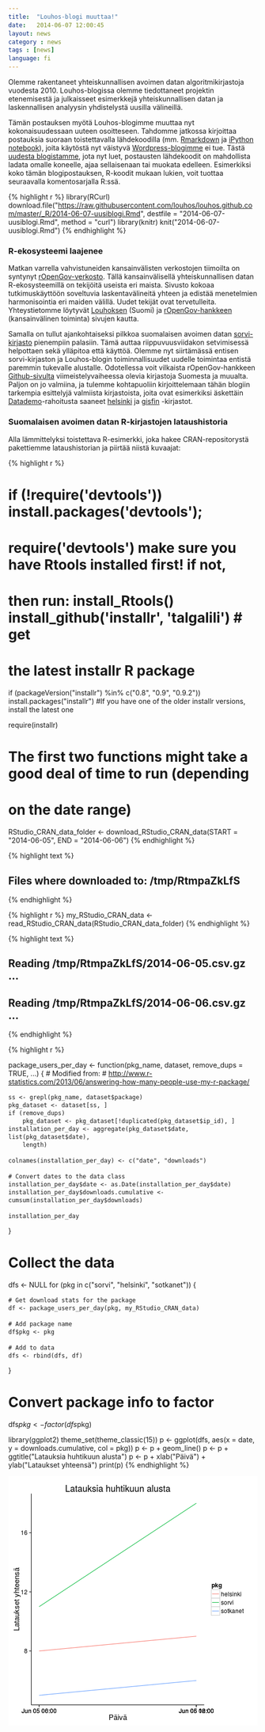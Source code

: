 ```yaml
---
title:  "Louhos-blogi muuttaa!"
date:   2014-06-07 12:00:45
layout: news
category : news
tags : [news]
language: fi
---
```


Olemme rakentaneet yhteiskunnallisen avoimen datan algoritmikirjastoja
vuodesta 2010. Louhos-blogissa olemme tiedottaneet projektin
etenemisestä ja julkaisseet esimerkkejä yhteiskunnallisen datan ja
laskennallisen analyysin yhdistelystä uusilla välineillä.  

Tämän postauksen myötä Louhos-blogimme muuttaa nyt kokonaisuudessaan
uuteen osoitteseen. Tahdomme jatkossa kirjoittaa postauksia suoraan
toistettavalla lähdekoodilla
(mm. [Rmarkdown](http://rmarkdown.rstudio.com/) ja [iPython
notebook](http://ipython.org/notebook.html)), joita käytöstä nyt
väistyvä [Wordpress-blogimme](https://louhos.wordpress.com) ei
tue. Tästä [uudesta blogistamme](http://louhos.github.io/), jota nyt
luet, postausten lähdekoodit on mahdollista ladata omalle koneelle,
ajaa sellaisenaan tai muokata edelleen. Esimerkiksi koko tämän
blogipostauksen, R-koodit mukaan lukien, voit tuottaa seuraavalla
komentosarjalla R:ssä.


{% highlight r %}
library(RCurl)
download.file("https://raw.githubusercontent.com/louhos/louhos.github.com/master/_R/2014-06-07-uusiblogi.Rmd", 
    destfile = "2014-06-07-uusiblogi.Rmd", method = "curl")
library(knitr)
knit("2014-06-07-uusiblogi.Rmd")
{% endhighlight %}



### R-ekosysteemi laajenee

Matkan varrella vahvistuneiden kansainvälisten verkostojen tiimoilta
on syntynyt <a
href="http://ropengov.github.io/">rOpenGov-verkosto</a>. Tällä
kansainvälisellä yhteiskunnallisen datan R-ekosysteemillä on tekijöitä
useista eri maista. Sivusto kokoaa tutkimuskäyttöön soveltuvia
laskentavälineitä yhteen ja edistää menetelmien harmonisointia eri
maiden välillä. Uudet tekijät ovat tervetulleita. Yhteystietomme löytyvät <a
href="http://louhos.github.io/contact.html">Louhoksen</a> (Suomi) ja
<a href="http://ropengov.github.io/contribute/">rOpenGov-hankkeen</a>
(kansainvälinen toiminta) sivujen kautta.

Samalla on tullut ajankohtaiseksi pilkkoa suomalaisen avoimen datan <a
href="http://louhos.github.io/sorvi/">sorvi-kirjasto</a> pienempiin
palasiin. Tämä auttaa riippuvuusviidakon setvimisessä helpottaen sekä
ylläpitoa että käyttöä. Olemme nyt siirtämässä entisen sorvi-kirjaston
ja Louhos-blogin toiminnallisuudet uudelle toimintaa entistä paremmin
tukevalle alustalle. Odotellessa voit vilkaista rOpenGov-hankkeen <a
href="https://github.com/ropengov">Github-sivulta</a>
viimeistelyvaiheessa olevia kirjastoja Suomesta ja muualta. Paljon on
jo valmiina, ja tulemme kohtapuoliin kirjoittelemaan tähän blogiin
tarkempia esittelyjä valmiista kirjastoista, joita ovat esimerkiksi
äskettäin <a href="http://datademo.fi/">Datademo</a>-rahoitusta
saaneet <a href="https://github.com/rOpenGov/helsinki">helsinki</a> ja
<a href="https://github.com/rOpenGov/gisfin">gisfin</a> -kirjastot.  


### Suomalaisen avoimen datan R-kirjastojen lataushistoria

Alla lämmittelyksi toistettava R-esimerkki, joka hakee
CRAN-repositorystä pakettiemme lataushistorian ja piirtää niistä
kuvaajat:


{% highlight r %}

# if (!require('devtools')) install.packages('devtools');
# require('devtools') make sure you have Rtools installed first! if not,
# then run: install_Rtools() install_github('installr', 'talgalili') # get
# the latest installr R package

if (packageVersion("installr") %in% c("0.8", "0.9", "0.9.2")) install.packages("installr")  #If you have one of the older installr versions, install the latest one

require(installr)

# The first two functions might take a good deal of time to run (depending
# on the date range)
RStudio_CRAN_data_folder <- download_RStudio_CRAN_data(START = "2014-06-05", 
    END = "2014-06-06")
{% endhighlight %}



{% highlight text %}
## Files where downloaded to:  /tmp/RtmpaZkLfS
{% endhighlight %}



{% highlight r %}
my_RStudio_CRAN_data <- read_RStudio_CRAN_data(RStudio_CRAN_data_folder)
{% endhighlight %}



{% highlight text %}
## Reading /tmp/RtmpaZkLfS/2014-06-05.csv.gz ...
## Reading /tmp/RtmpaZkLfS/2014-06-06.csv.gz ...
{% endhighlight %}



{% highlight r %}


package_users_per_day <- function(pkg_name, dataset, remove_dups = TRUE, ...) {
    # Modified from:
    # http://www.r-statistics.com/2013/06/answering-how-many-people-use-my-r-package/
    
    ss <- grepl(pkg_name, dataset$package)
    pkg_dataset <- dataset[ss, ]
    if (remove_dups) 
        pkg_dataset <- pkg_dataset[!duplicated(pkg_dataset$ip_id), ]
    installation_per_day <- aggregate(pkg_dataset$date, list(pkg_dataset$date), 
        length)
    
    colnames(installation_per_day) <- c("date", "downloads")
    
    # Convert dates to the data class
    installation_per_day$date <- as.Date(installation_per_day$date)
    installation_per_day$downloads.cumulative <- cumsum(installation_per_day$downloads)
    
    installation_per_day
}

# Collect the data
dfs <- NULL
for (pkg in c("sorvi", "helsinki", "sotkanet")) {
    
    # Get download stats for the package
    df <- package_users_per_day(pkg, my_RStudio_CRAN_data)
    
    # Add package name
    df$pkg <- pkg
    
    # Add to data
    dfs <- rbind(dfs, df)
    
}

# Convert package info to factor
dfs$pkg <- factor(dfs$pkg)

library(ggplot2)
theme_set(theme_classic(15))
p <- ggplot(dfs, aes(x = date, y = downloads.cumulative, col = pkg))
p <- p + geom_line()
p <- p + ggtitle("Latauksia huhtikuun alusta")
p <- p + xlab("Päivä") + ylab("Lataukset yhteensä")
print(p)
{% endhighlight %}

![center](/figs/2014-06-07-uusiblogi/cran.png) 


